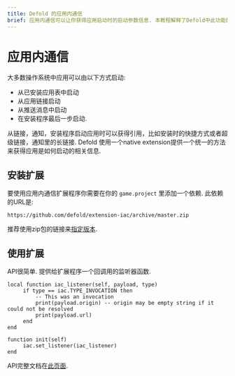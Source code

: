 ```yaml
---
title: Defold 的应用内通信
brief: 应用内通信可以让你获得应用启动时的启动参数信息. 本教程解释了Defold中此功能的API.
---
```


# 应用内通信

大多数操作系统中应用可以由以下方式启动:

* 从已安装应用表中启动
* 从应用链接启动
* 从推送消息中启动
* 在安装程序最后一步启动.

从链接，通知，安装程序启动应用时可以获得引用，比如安装时的快捷方式或者超级链接，通知里的长链接. Defold 使用一个native extension提供一个统一的方法来获得应用是如何启动的相关信息.

## 安装扩展

要使用应用内通信扩展程序你需要在你的 `game.project` 里添加一个依赖. 此依赖的URL是:
```
https://github.com/defold/extension-iac/archive/master.zip
```

推荐使用zip包的链接来[指定版本](https://github.com/defold/extension-iac/releases).

## 使用扩展

API很简单. 提供给扩展程序一个回调用的监听器函数.

```
local function iac_listener(self, payload, type)
     if type == iac.TYPE_INVOCATION then
         -- This was an invocation
         print(payload.origin) -- origin may be empty string if it could not be resolved
         print(payload.url)
     end
end

function init(self)
     iac.set_listener(iac_listener)
end
```

API完整文档在[此页面](https://defold.github.io/extension-iac/).

